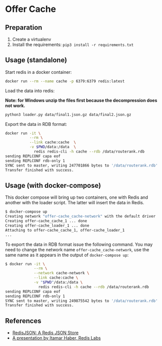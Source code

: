# Offer Cache

## Preparation

1. Create a virtualenv
2. Install the requirements: `pip3 install -r requirements.txt`

## Usage (standalone)

Start redis in a docker container:

```bash
docker run --rm --name cache -p 6379:6379 redis:latest
```

Load the data into redis:

**Note: for Windows unzip the files first because the decompression
does not work.**

```bash
python3 loader.py data/final1.json.gz data/final2.json.gz
```

Export the data in RDB format:

```bash
docker run -it \
           --rm \
           --link cache:cache  \
           -v $PWD/data:/data  \
             redis redis-cli -h cache --rdb /data/routerank.rdb
sending REPLCONF capa eof
sending REPLCONF rdb-only 1
SYNC sent to master, writing 247701866 bytes to '/data/routerank.rdb'
Transfer finished with success.
```

## Usage (with docker-compose)

This docker compose will bring up two containers, one with Redis and another
with the loader script. The latter will insert the data in Redis.

```bash
$ docker-compose up
Creating network "offer-cache_cache-network" with the default driver
Creating offer-cache_cache_1 ... done
Creating offer-cache_loader_1 ... done
Attaching to offer-cache_cache_1, offer-cache_loader_1
...
```

To export the data in RDB format issue the following command. You may need
to change the network name `offer-cache_cache-network`, use the same name
as it appears in the output of `docker-compose up`:

```bash
$ docker run -it \
             --rm \
             --network cache-network \
             --link cache:cache \
             -v "$PWD"/data:/data \
               redis redis-cli -h cache --rdb /data/routerank.rdb
sending REPLCONF capa eof
sending REPLCONF rdb-only 1
SYNC sent to master, writing 249875542 bytes to '/data/routerank.rdb'
Transfer finished with success.
```

## References

* [RedisJSON: A Redis JSON Store][redislabs]
* [A presentation by Itamar Haber, Redis Labs][itamar_haber]

[redislabs]: https://redislabs.com/blog/redis-as-a-json-store/
[itamar_haber]: https://www.youtube.com/watch?v=NLRbq2FtcIk
